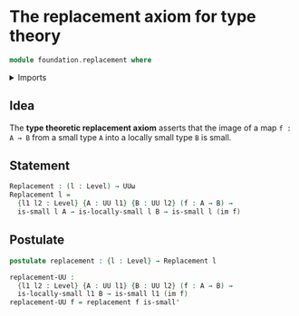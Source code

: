 # The replacement axiom for type theory

```agda
module foundation.replacement where
```

<details><summary>Imports</summary>

```agda
open import foundation.images
open import foundation.locally-small-types

open import foundation-core.small-types
open import foundation-core.universe-levels
```

</details>

## Idea

The **type theoretic replacement axiom** asserts that the image of a map
`f : A → B` from a small type `A` into a locally small type `B` is small.

## Statement

```agda
Replacement : (l : Level) → UUω
Replacement l =
  {l1 l2 : Level} {A : UU l1} {B : UU l2} (f : A → B) →
  is-small l A → is-locally-small l B → is-small l (im f)
```

## Postulate

```agda
postulate replacement : {l : Level} → Replacement l
```

```agda
replacement-UU :
  {l1 l2 : Level} {A : UU l1} {B : UU l2} (f : A → B) →
  is-locally-small l1 B → is-small l1 (im f)
replacement-UU f = replacement f is-small'
```

